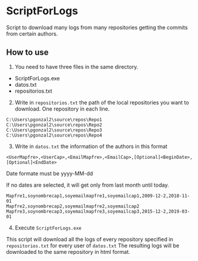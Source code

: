 # ScriptForLogs
Script to download many logs from many repositories getting the commits from certain authors.

## How to use

1. You need to have three files in the same directory. 
- ScriptForLogs.exe
- datos.txt
- repositorios.txt

2. Write in `repositorios.txt` the path of the local repositories you want to download. One repository in each line.

```
C:\Users\pgonzal2\source\repos\Repo1
C:\Users\pgonzal2\source\repos\Repo2
C:\Users\pgonzal2\source\repos\Repo3
C:\Users\pgonzal2\source\repos\Repo4
```

3. Write in `datos.txt` the information of the authors in this format

`<UserMapfre>,<UserCap>,<EmailMapfre>,<EmailCap>,[Optional]<BeginDate>,[Optional]<EndDate>`

Date formate must be yyyy-MM-dd

If no dates are selected, it will get only from last month until today.

```
Mapfre1,soynombrecap1,soyemailmapfre1,soyemailcap1,2009-12-2,2018-11-01
Mapfre2,soynombrecap2,soyemailmapfre2,soyemailcap2
Mapfre3,soynombrecap3,soyemailmapfre3,soyemailcap3,2015-12-2,2019-03-01
```

4. Execute `ScriptForLogs.exe`

This script will download all the logs of every repository specified in `repositorios.txt` for every user of `datos.txt`
The resulting logs will be downloaded to the same repository in html format.
